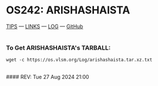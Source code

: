 # OS242: ARISHASHAISTA
[TIPS](https://cbkadal.github.io/os242/TIPS/) — [LINKS](https://cbkadal.github.io/os242/LINKS/) — [LOG](https://arishashaista.github.io/os242/TXT/mylog.txt) — [GitHub](https://github.com/arishashaista/os242/)
<br />
<br />

### To Get ARISHASHAISTA's TARBALL:
```
wget -c https://os.vlsm.org/Log/arishashaista.tar.xz.txt

```
<br />
#### REV: Tue 27 Aug 2024 21:00
<br />
